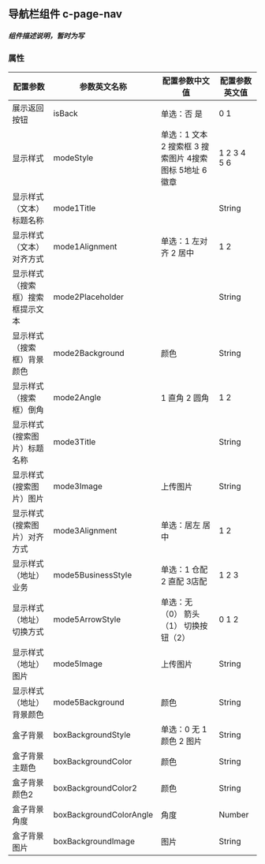 ## 导航栏组件    c-page-nav
##### 组件描述说明，暂时为写

### 属性

| 配置参数 | 参数英文名称 | 配置参数中文值 | 配置参数英文值 |
| -------- | ------------ | -------------- | -------------- |
| 展示返回按钮 | isBack | 单选：否 是 | 0 1 |
| 显示样式 | modeStyle | 单选：1 文本 2 搜索框 3 搜索图片 4搜索图标 5地址 6徽章 | 1 2 3 4 5 6 |
| 显示样式（文本）标题名称 | mode1Title | | String |
| 显示样式（文本）对齐方式 | mode1Alignment | 单选：1 左对齐 2 居中 | 1 2 |
| 显示样式（搜索框）搜索框提示文本 | mode2Placeholder | | String |
| 显示样式（搜索框）背景颜色 | mode2Background | 颜色 | String |
| 显示样式（搜索框）倒角 | mode2Angle | 1 直角 2 圆角 | 1 2 |
| 显示样式(搜索图片）标题名称 | mode3Title | | String |
| 显示样式(搜索图片）图片 | mode3Image | 上传图片 | String |
| 显示样式(搜索图片）对齐方式 | mode3Alignment | 单选：居左 居中 | 1 2 |
| 显示样式（地址）业务 | mode5BusinessStyle | 单选：1 仓配 2 直配 3店配 | 1 2 3 |
| 显示样式（地址）切换方式 | mode5ArrowStyle | 单选：无（0） 箭头 （1） 切换按钮（2） | 0 1 2 |
| 显示样式（地址）图片 | mode5Image | 上传图片 | String |
| 显示样式（地址）背景颜色 | mode5Background | 颜色 | String |
| 盒子背景 | boxBackgroundStyle | 单选：0 无 1 颜色 2 图片 | String |
| 盒子背景主题色 | boxBackgroundColor | 颜色 | String |
| 盒子背景颜色2 | boxBackgroundColor2 | 颜色 | String |
| 盒子背景角度 | boxBackgroundColorAngle | 角度 | Number |
| 盒子背景图片 | boxBackgroundImage | 图片 | String |